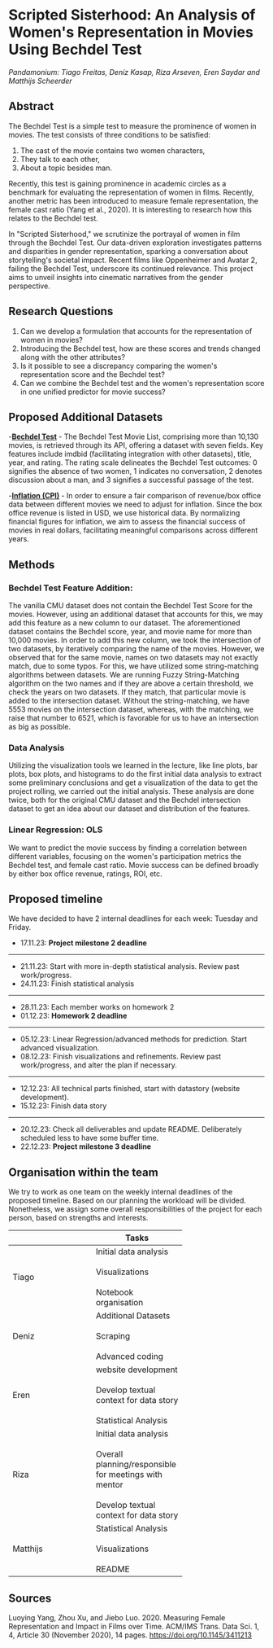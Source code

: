 # Scripted Sisterhood: An Analysis of Women's Representation in Movies Using Bechdel Test
*Pandamonium: Tiago Freitas, Deniz Kasap, Riza Arseven, Eren Saydar and Matthijs Scheerder*

## Abstract
The Bechdel Test is a simple test to measure the prominence of women in movies. The test consists of three conditions to be satisfied:
1. The cast of the movie contains two women characters,
2. They talk to each other,
3. About a topic besides man.
   
Recently, this test is gaining prominence in academic circles as a benchmark for evaluating the representation of women in films. Recently, another metric has been introduced to measure female representation, the female cast ratio (Yang et al., 2020). It is interesting to research how this relates to the Bechdel test. 

<!-- I also like these titles:
'Scripted Sisterhood: Bechdel Test vs Female Cast Ratio
"Femme Frames Unveiled: A Bechdel Test vs. Female Cast Ratio Exploration
Femme Metrics: A Comparative Analysis of Bechdel and Female Cast Ratio -->

In "Scripted Sisterhood," we scrutinize the portrayal of women in film through the Bechdel Test. Our data-driven exploration investigates patterns and disparities in gender representation, sparking a conversation about storytelling's societal impact. Recent films like Oppenheimer and Avatar 2, failing the Bechdel Test, underscore its continued relevance. This project aims to unveil insights into cinematic narratives from the gender perspective.


## Research Questions
1. Can we develop a formulation that accounts for the representation of women in movies?
2. Introducing the Bechdel test, how are these scores and trends changed along with the other attributes?
3. Is it possible to see a discrepancy comparing the women's representation score and the Bechdel test?
4. Can we combine the Bechdel test and the women's representation score in one unified predictor for movie success?

## Proposed Additional Datasets
-[**Bechdel Test**](https://bechdeltest.com/) - The Bechdel Test Movie List, comprising more than 10,130 movies, is retrieved through its API, offering a dataset with seven fields. Key features include imdbid (facilitating integration with other datasets), title, year, and rating. The rating scale delineates the Bechdel Test outcomes: 0 signifies the absence of two women, 1 indicates no conversation, 2 denotes discussion about a man, and 3 signifies a successful passage of the test. 


-[**Inflation (CPI)**](https://www.officialdata.org/us/inflation/1923?amount=1) - In order to ensure a fair comparison of revenue/box office data between different movies we need to adjust for inflation. Since the box office revenue is listed in USD, we use historical data. By normalizing financial figures for inflation, we aim to assess the financial success of movies in real dollars, facilitating meaningful comparisons across different years.

## Methods
### Bechdel Test Feature Addition:
The vanilla CMU dataset does not contain the Bechdel Test Score for the movies. However, using an additional dataset that accounts for this, we may add this feature as a new column to our dataset. The aforementioned dataset contains the Bechdel score, year, and movie name for more than 10,000 movies. In order to add this new column, we took the intersection of two datasets, by iteratively comparing the name of the movies. However, we observed that for the same movie, names on two datasets may not exactly match, due to some typos. For this, we have utilized some string-matching algorithms between datasets. We are running Fuzzy String-Matching algorithm on the two names and if they are above a certain threshold, we check the years on two datasets. If they match, that particular movie is added to the intersection dataset. Without the string-matching, we have 5553 movies on the intersection dataset, whereas, with the matching, we raise that number to 6521, which is favorable for us to have an intersection as big as possible.

### Data Analysis
Utilizing the visualization tools we learned in the lecture, like line plots, bar plots, box plots, and histograms to do the first initial data analysis to extract some preliminary conclusions and get a visualization of the data to get the project rolling, we carried out the initial analysis. These analysis are done twice, both for the original CMU dataset and the Bechdel intersection dataset to get an idea about our dataset and distribution of the features.

### Linear Regression: OLS
We want to predict the movie success by finding a correlation between different variables, focusing on the women's participation metrics the Bechdel test, and female cast ratio. Movie success can be defined broadly by either box office revenue, ratings, ROI, etc.


## Proposed timeline

We have decided to have 2 internal deadlines for each week: Tuesday and Friday.  

- 17.11.23: **Project milestone 2 deadline**
---
- 21.11.23: Start with more in-depth statistical analysis. Review past work/progress.
- 24.11.23: Finish statistical analysis
---
- 28.11.23: Each member works on homework 2
- 01.12.23: **Homework 2 deadline**
---
- 05.12.23: Linear Regression/advanced methods for prediction. Start advanced visualization.
- 08.12.23: Finish visualizations and refinements. Review past work/progress, and alter the plan if necessary. 
---
- 12.12.23: All technical parts finished, start with datastory (website development).
- 15.12.23: Finish data story
---
- 20.12.23: Check all deliverables and update README. Deliberately scheduled less to have some buffer time.
- 22.12.23: **Project milestone 3 deadline** 



## Organisation within the team

We try to work as one team on the weekly internal deadlines of the proposed timeline. Based on our planning the workload will be divided.
Nonetheless, we assign some overall responsibilities of the project for each person, based on strengths and interests. 

<table class="tg" style="undefined;table-layout: fixed; width: 342px">
<colgroup>
<col style="width: 164px">
<col style="width: 178px">
</colgroup>
<thead>
  <tr>
    <th class="tg-0lax"></th>
    <th class="tg-0lax">Tasks</th>
  </tr>
</thead>
<tbody>
  <tr>
    <td class="tg-0lax">Tiago</td>
    <td class="tg-0lax">Initial data analysis<br><br>Visualizations<br><br>Notebook organisation</td>
  </tr>
  <tr>
    <td class="tg-0lax">Deniz</td>
    <td class="tg-0lax">Additional Datasets<br><br>Scraping<br><br>Advanced coding</td>
  </tr>
  <tr>
    <td class="tg-0lax">Eren</td>
    <td class="tg-0lax">website development<br><br>Develop textual context for data story<br><br>Statistical Analysis</td>
  </tr>
  <tr>
    <td class="tg-0lax">Riza</td>
    <td class="tg-0lax">Initial data analysis<br><br>Overall planning/responsible for meetings with mentor<br><br>Develop textual context for data story</td>
  </tr>
  <tr>
    <td class="tg-0lax">Matthijs</td>
    <td class="tg-0lax">Statistical Analysis<br><br>Visualizations<br><br>README</td>
    </tr>
</tbody>
</table>

## Sources
Luoying Yang, Zhou Xu, and Jiebo Luo. 2020. Measuring Female Representation and Impact in Films over Time. ACM/IMS Trans. Data Sci. 1, 4, Article 30 (November 2020), 14 pages. https://doi.org/10.1145/3411213


